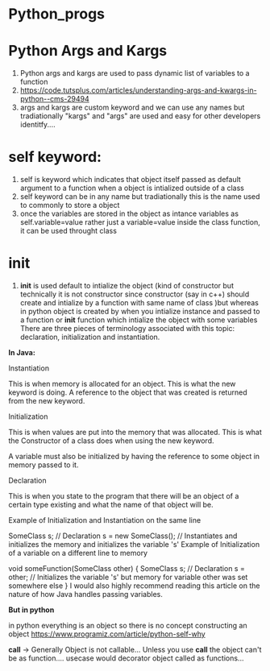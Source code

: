 # Python_progs
Python Args and Kargs
===================
1) Python args and kargs are used to pass dynamic list of variables to a function
2) https://code.tutsplus.com/articles/understanding-args-and-kwargs-in-python--cms-29494
3) args and kargs are custom keyword and we can use any names but tradiationally "kargs" and "args" are used and easy for other developers identitfy....


self keyword:
============

1) self is keyword which indicates that object itself passed as default argument to a function when  a object is intialized outside of a class
2) self keyword can be in any name  but tradiationally this is the name used to commonly to store a object 
3) once the variables are stored in the object as intance variables  as self.variable=value rather just a variable=value inside the class function, it can be used throught class

__init__
========
1) __init__ is used default to intialize the object (kind of constructor but technically it is not constructor since constructor (say in c++)  should create and intialize by a function with same name of class )but whereas in python object is created by when you intialize instance and passed to a function or __init__ function which intialize the object with some variables
There are three pieces of terminology associated with this topic: declaration, initialization and instantiation.

**In Java:**

Instantiation

This is when memory is allocated for an object. This is what the new keyword is doing. A reference to the object that was created is returned from the new keyword.

Initialization

This is when values are put into the memory that was allocated. This is what the Constructor of a class does when using the new keyword.

A variable must also be initialized by having the reference to some object in memory passed to it.

Declaration

This is when you state to the program that there will be an object of a certain type existing and what the name of that object will be.

Example of Initialization and Instantiation on the same line

SomeClass s; // Declaration
s = new SomeClass(); // Instantiates and initializes the memory and initializes the variable 's'
Example of Initialization of a variable on a different line to memory

void someFunction(SomeClass other) {
    SomeClass s; // Declaration
    s = other; // Initializes the variable 's' but memory for variable other was set somewhere else
}
I would also highly recommend reading this article on the nature of how Java handles passing variables.

**But in python**

 in python everything is an object so there is no concept constructing an object
https://www.programiz.com/article/python-self-why

__call__ -> Generally Object is not callable... Unless you use __call__ the object can't be as function.... usecase would decorator object called as functions...
